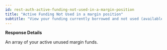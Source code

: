 ```yaml
---
id: rest-auth-active-funding-not-used-in-a-margin-position
title: "Active Funding Not Used in a margin position"
subtitle: "View your funding currently borrowed and not used (available for a new margin position)."
---
```


**Response Details**

An array of your active unused margin funds.
